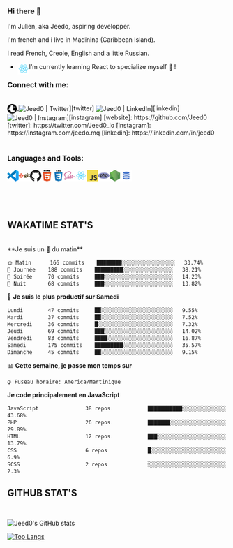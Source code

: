 ### Hi there 👋

I'm Julien, aka Jeedo, aspiring developper. 

I'm french and i live in Madinina (Caribbean Island).

I read French, Creole, English and a little Russian.

- I’m currently learning React  <img align="left" alt="React" width="26px" src="https://raw.githubusercontent.com/github/explore/80688e429a7d4ef2fca1e82350fe8e3517d3494d/topics/react/react.png" /> to specialize myself  :dart: !

### Connect with me:
<br />
<div>
  <a href="https://github.com/Jeed0" target="_blank"> 
    <img align="center" alt="Jeed0" width="22px" src="https://raw.githubusercontent.com/iconic/open-iconic/master/svg/globe.svg"/>
  </a>
<img align="center" alt="Jeed0 | Twitter" width="22px" src="https://cdn.jsdelivr.net/npm/simple-icons@v3/icons/twitter.svg" />][twitter]
<img align="center" alt="Jeed0 | LinkedIn" width="22px" src="https://cdn.jsdelivr.net/npm/simple-icons@v3/icons/linkedin.svg" />][linkedin]
<img align="center" alt="Jeed0 | Instagram" width="22px" src="https://cdn.jsdelivr.net/npm/simple-icons@v3/icons/instagram.svg" />][instagram]
[website]: https://github.com/Jeed0
[twitter]: https://twitter.com/Jeed0_io
[instagram]: https://instagram.com/jeedo.mq
[linkedin]: https://linkedin.com/in/jeed0
</div>
<br />


### Languages and Tools:

<img align="left" alt="Visual Studio Code" width="26px" src="https://raw.githubusercontent.com/github/explore/80688e429a7d4ef2fca1e82350fe8e3517d3494d/topics/visual-studio-code/visual-studio-code.png" />
<img align="left" alt="Git" width="26px" src="https://raw.githubusercontent.com/github/explore/80688e429a7d4ef2fca1e82350fe8e3517d3494d/topics/git/git.png" />
<img align="left" alt="GitHub" width="26px" src="https://raw.githubusercontent.com/github/explore/78df643247d429f6cc873026c0622819ad797942/topics/github/github.png" />
<img align="left" alt="HTML5" width="26px" src="https://raw.githubusercontent.com/github/explore/80688e429a7d4ef2fca1e82350fe8e3517d3494d/topics/html/html.png" />
<img align="left" alt="CSS3" width="26px" src="https://raw.githubusercontent.com/github/explore/80688e429a7d4ef2fca1e82350fe8e3517d3494d/topics/css/css.png" />
<img align="left" alt="Sass" width="26px" src="https://raw.githubusercontent.com/github/explore/80688e429a7d4ef2fca1e82350fe8e3517d3494d/topics/sass/sass.png" />
<img align="left" alt="React" width="26px" src="https://raw.githubusercontent.com/github/explore/80688e429a7d4ef2fca1e82350fe8e3517d3494d/topics/react/react.png" />
<img align="left" alt="JavaScript" width="26px" src="https://raw.githubusercontent.com/github/explore/80688e429a7d4ef2fca1e82350fe8e3517d3494d/topics/javascript/javascript.png" />
<img align="left" alt="Gatsby" width="26px" src="https://raw.githubusercontent.com/github/explore/e94815998e4e0713912fed477a1f346ec04c3da2/topics/php/php.png" />
<img align="left" alt="Node.js" width="26px" src="https://raw.githubusercontent.com/github/explore/80688e429a7d4ef2fca1e82350fe8e3517d3494d/topics/nodejs/nodejs.png" />
<img align="left" alt="SQL" width="26px" src="https://raw.githubusercontent.com/github/explore/80688e429a7d4ef2fca1e82350fe8e3517d3494d/topics/sql/sql.png" />

<br />
<br />
<br />
<br />
<br />

## WAKATIME STAT'S
<br />
<!--START_SECTION:waka-->
**Je suis un 🐤 du matin** 

```text
🌞 Matin      166 commits    ████████░░░░░░░░░░░░░░░░░   33.74% 
🌆 Journée    188 commits    █████████░░░░░░░░░░░░░░░░   38.21% 
🌃 Soirée     70 commits     ███░░░░░░░░░░░░░░░░░░░░░░   14.23% 
🌙 Nuit       68 commits     ███░░░░░░░░░░░░░░░░░░░░░░   13.82%

```
📅 **Je suis le plus productif sur Samedi** 

```text
Lundi        47 commits     ██░░░░░░░░░░░░░░░░░░░░░░░   9.55% 
Mardi        37 commits     ██░░░░░░░░░░░░░░░░░░░░░░░   7.52% 
Mercredi     36 commits     █░░░░░░░░░░░░░░░░░░░░░░░░   7.32% 
Jeudi        69 commits     ███░░░░░░░░░░░░░░░░░░░░░░   14.02% 
Vendredi     83 commits     ████░░░░░░░░░░░░░░░░░░░░░   16.87% 
Samedi       175 commits    █████████░░░░░░░░░░░░░░░░   35.57% 
Dimanche     45 commits     ██░░░░░░░░░░░░░░░░░░░░░░░   9.15%

```


📊 **Cette semaine, je passe mon temps sur** 

```text
⌚︎ Fuseau horaire: America/Martinique

```

**Je code principalement en JavaScript** 

```text
JavaScript               38 repos            ███████████░░░░░░░░░░░░░░   43.68% 
PHP                      26 repos            ███████░░░░░░░░░░░░░░░░░░   29.89% 
HTML                     12 repos            ███░░░░░░░░░░░░░░░░░░░░░░   13.79% 
CSS                      6 repos             █░░░░░░░░░░░░░░░░░░░░░░░░   6.9% 
SCSS                     2 repos             ░░░░░░░░░░░░░░░░░░░░░░░░░   2.3%

```



<!--END_SECTION:waka-->

## GITHUB STAT'S 
<br />

![Jeed0's GitHub stats](https://github-readme-stats.vercel.app/api?username=Jeed0&theme=dark&show_icons=true&count_private=true&show_icons=true&hide=issues,contribs,prs)

[![Top Langs](https://github-readme-stats.vercel.app/api/top-langs/?username=Jeed0&theme=dark&show_icons=true&layout=compact)](https://github.com/Jeed0/github-readme-stats)

<br />




<!--
**Jeed0/Jeed0** is a ✨ _special_ ✨ repository because its `README.md` (this file) appears on your GitHub profile.

Here are some ideas to get you started:

- 🔭 I’m currently working on ...
- 🌱 I’m currently learning ...
- 👯 I’m looking to collaborate on ...
- 🤔 I’m looking for help with ...
- 💬 Ask me about ...
- 📫 How to reach me: ...
- 😄 Pronouns: ...
- ⚡ Fun fact: ...
-->

<!--[![Jeed0's wakatime stats](https://github-readme-stats.vercel.app/api/wakatime?username=!Jeed0)](https://github.com/Jeed0/github-readme-stats)-->
